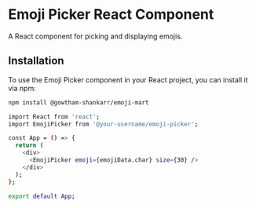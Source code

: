 # Emoji Picker React Component

A React component for picking and displaying emojis.

## Installation

To use the Emoji Picker component in your React project, you can install it via npm:

```bash
npm install @gowtham-shankarr/emoji-mart

import React from 'react';
import EmojiPicker from '@your-username/emoji-picker';

const App = () => {
  return (
    <div>
      <EmojiPicker emoji={emojiData.char} size={30} />
    </div>
  );
};

export default App;






